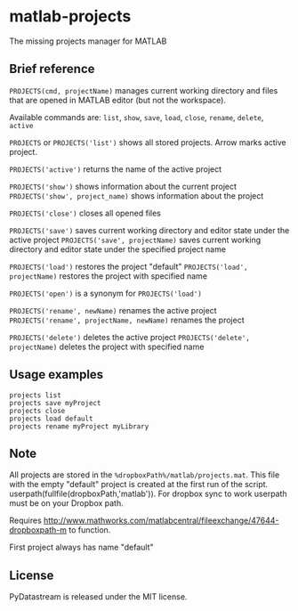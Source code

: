 matlab-projects
===============

The missing projects manager for MATLAB

## Brief reference

```PROJECTS(cmd, projectName)``` manages current working directory and files that are opened in MATLAB editor (but not the workspace). 

Available commands are: 
`list`, `show`, `save`, `load`, `close`, `rename`, `delete`, `active`

```PROJECTS``` or
```PROJECTS('list')``` shows all stored projects. Arrow marks active project.

```PROJECTS('active')``` returns the name of the active project

```PROJECTS('show')``` shows information about the current project
```PROJECTS('show', project_name)``` shows information about the project

```PROJECTS('close')``` closes all opened files

```PROJECTS('save')``` saves current working directory and editor state under the active project 
```PROJECTS('save', projectName)``` saves current working directory and editor state under the specified project name

```PROJECTS('load')``` restores the project "default" 
```PROJECTS('load', projectName)``` restores the project with specified name

```PROJECTS('open')``` is a synonym for ```PROJECTS('load')```

```PROJECTS('rename', newName)``` renames the active project
```PROJECTS('rename', projectName, newName)``` renames the project

```PROJECTS('delete')``` deletes the active project
```PROJECTS('delete', projectName)``` deletes the project with specified name

## Usage examples

    projects list
    projects save myProject
    projects close
    projects load default
    projects rename myProject myLibrary

## Note

All projects are stored in the ```%dropboxPath%/matlab/projects.mat```. This file with the empty "default" project is created at the first run of the script.
userpath(fullfile(dropboxPath,'matlab')). For dropbox sync to work userpath must be on your Dropbox path.

Requires http://www.mathworks.com/matlabcentral/fileexchange/47644-dropboxpath-m to function.

First project always has name "default"

## License

PyDatastream is released under the MIT license.